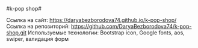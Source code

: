 #k-pop shop#

Ссылка на сайт: https://daryabezborodova74.github.io/k-pop-shop/
Ссылка на репозиторий: https://github.com/DaryaBezborodova74/k-pop-shop.git
Используемые технологии: Bootstrap icon, Google fonts, aos, swiper, валидация форм
